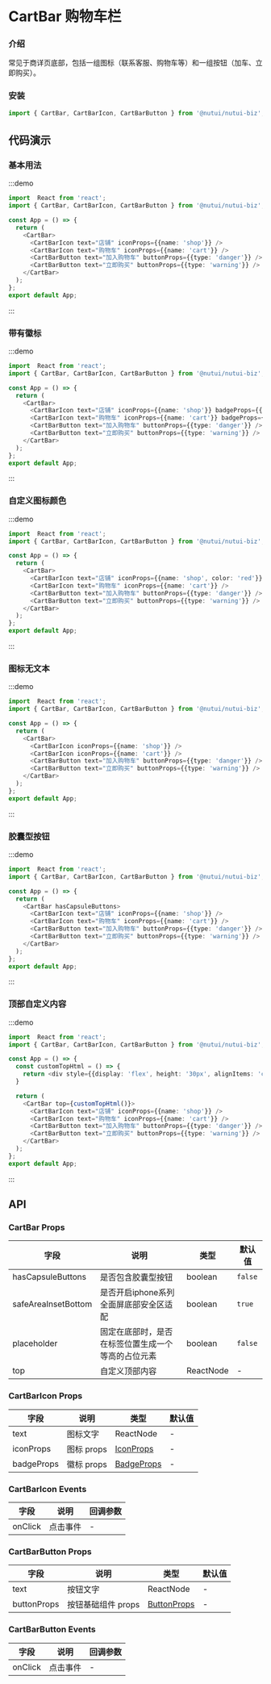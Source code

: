 #  CartBar 购物车栏

### 介绍

常见于商详页底部，包括一组图标（联系客服、购物车等）和一组按钮（加车、立即购买）。

### 安装

```javascript
import { CartBar, CartBarIcon, CartBarButton } from '@nutui/nutui-biz';
```

## 代码演示

### 基本用法

:::demo

```ts
import  React from 'react';
import { CartBar, CartBarIcon, CartBarButton } from '@nutui/nutui-biz';

const App = () => {
  return (
    <CartBar>
      <CartBarIcon text="店铺" iconProps={{name: 'shop'}} />
      <CartBarIcon text="购物车" iconProps={{name: 'cart'}} />
      <CartBarButton text="加入购物车" buttonProps={{type: 'danger'}} />
      <CartBarButton text="立即购买" buttonProps={{type: 'warning'}} />
    </CartBar>
  );
};
export default App;

```

:::

### 带有徽标

:::demo

```ts
import  React from 'react';
import { CartBar, CartBarIcon, CartBarButton } from '@nutui/nutui-biz';

const App = () => {
  return (
    <CartBar>
      <CartBarIcon text="店铺" iconProps={{name: 'shop'}} badgeProps={{value: '10'}}  />
      <CartBarIcon text="购物车" iconProps={{name: 'cart'}} badgeProps={{dot: true}} />
      <CartBarButton text="加入购物车" buttonProps={{type: 'danger'}} />
      <CartBarButton text="立即购买" buttonProps={{type: 'warning'}} />
    </CartBar>
  );
};
export default App;

```

:::

### 自定义图标颜色

:::demo

```ts
import  React from 'react';
import { CartBar, CartBarIcon, CartBarButton } from '@nutui/nutui-biz';

const App = () => {
  return (
    <CartBar>
      <CartBarIcon text="店铺" iconProps={{name: 'shop', color: 'red'}} />
      <CartBarIcon text="购物车" iconProps={{name: 'cart'}} />
      <CartBarButton text="加入购物车" buttonProps={{type: 'danger'}} />
      <CartBarButton text="立即购买" buttonProps={{type: 'warning'}} />
    </CartBar>
  );
};
export default App;

```


:::

### 图标无文本

:::demo

```ts
import  React from 'react';
import { CartBar, CartBarIcon, CartBarButton } from '@nutui/nutui-biz';

const App = () => {
  return (
    <CartBar>
      <CartBarIcon iconProps={{name: 'shop'}} />
      <CartBarIcon iconProps={{name: 'cart'}} />
      <CartBarButton text="加入购物车" buttonProps={{type: 'danger'}} />
      <CartBarButton text="立即购买" buttonProps={{type: 'warning'}} />
    </CartBar>
  );
};
export default App;

```

:::

### 胶囊型按钮

:::demo

```ts
import  React from 'react';
import { CartBar, CartBarIcon, CartBarButton } from '@nutui/nutui-biz';

const App = () => {
  return (
    <CartBar hasCapsuleButtons>
      <CartBarIcon text="店铺" iconProps={{name: 'shop'}} />
      <CartBarIcon text="购物车" iconProps={{name: 'cart'}} />
      <CartBarButton text="加入购物车" buttonProps={{type: 'danger'}} />
      <CartBarButton text="立即购买" buttonProps={{type: 'warning'}} />
    </CartBar>
  );
};
export default App;

```

:::

### 顶部自定义内容

:::demo

```ts
import  React from 'react';
import { CartBar, CartBarIcon, CartBarButton } from '@nutui/nutui-biz';

const App = () => {
  const customTopHtml = () => {
    return <div style={{display: 'flex', height: '30px', alignItems: 'center', justifyContent: 'center', color: 'red'}}>我是自定义内容！</div>
  }

  return (
    <CartBar top={customTopHtml()}>
      <CartBarIcon text="店铺" iconProps={{name: 'shop'}} />
      <CartBarIcon text="购物车" iconProps={{name: 'cart'}} />
      <CartBarButton text="加入购物车" buttonProps={{type: 'danger'}} />
      <CartBarButton text="立即购买" buttonProps={{type: 'warning'}} />
    </CartBar>
  );
};
export default App;

```

:::




## API


### CartBar Props


| 字段    | 说明                                       | 类型    | 默认值    |
|---------|--------------------------------------------|---------|-----------|
| hasCapsuleButtons   | 是否包含胶囊型按钮                                 | boolean  | `false`          |
| safeAreaInsetBottom   | 是否开启iphone系列全面屏底部安全区适配                                 | boolean  | `true`          |
| placeholder   | 固定在底部时，是否在标签位置生成一个等高的占位元素                                 | boolean  | `false`          |
| top | 自定义顶部内容 |ReactNode  | -          |


### CartBarIcon Props


| 字段    | 说明                                       | 类型    | 默认值    |
|---------|--------------------------------------------|---------|-----------|
| text   | 图标文字                                 | ReactNode  | -         |
| iconProps   | 图标 props                                 | [IconProps](https://nutui.jd.com/h5/react/1x/#/zh-CN/component/icon)  | -         |
| badgeProps   | 徽标 props                                 | [BadgeProps](https://nutui.jd.com/h5/react/1x/#/zh-CN/component/badge)  | -         |


### CartBarIcon Events
| 字段 | 说明 | 回调参数 |
|----- | ----- | -----  |
| onClick | 点击事件 |  - |



### CartBarButton Props


| 字段    | 说明                                       | 类型    | 默认值    |
|---------|--------------------------------------------|---------|-----------|
| text   | 按钮文字                                 | ReactNode  | -         |
| buttonProps   | 按钮基础组件 props                                 | [ButtonProps](https://nutui.jd.com/h5/react/1x/#/zh-CN/component/button)  | -         |


### CartBarButton Events
| 字段 | 说明 | 回调参数 |
|----- | ----- | -----  |
| onClick | 点击事件 |  - |
